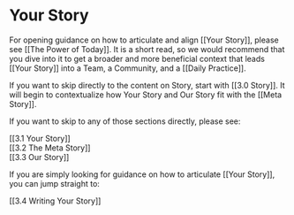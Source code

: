 # Your Story
For opening guidance on how to articulate and align [[Your Story]], please see [[The Power of Today]]. It is a short read, so we would recommend that you dive into it to get a broader and more beneficial context that leads [[Your Story]] into a Team, a Community, and a [[Daily Practice]]. 

If you want to skip directly to the content on Story, start with [[3.0 Story]]. It will begin to contextualize how Your Story and Our Story fit with the [[Meta Story]]. 

If you want to skip to any of those sections directly, please see: 

[[3.1 Your Story]]  
[[3.2 The Meta Story]]  
[[3.3 Our Story]]  

If you are simply looking for guidance on how to articulate [[Your Story]], you can jump straight to: 

[[3.4 Writing Your Story]]  

